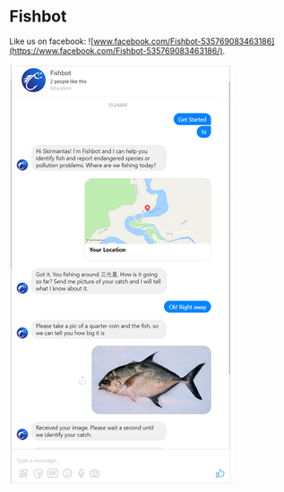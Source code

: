# Fishbot

Like us on facebook: ![www.facebook.com/Fishbot-535769083463186](https://www.facebook.com/Fishbot-535769083463186/).

![](screenshot.png)